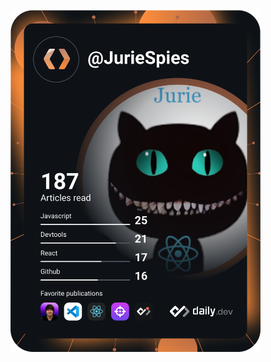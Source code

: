 <a href="https://app.daily.dev/DailyDevTips"><img src="https://github.com/JurieSpies/JurieSpies/blob/master/devcard.svg" width="400" alt="Jurie Spies's Dev Card"/></a>
